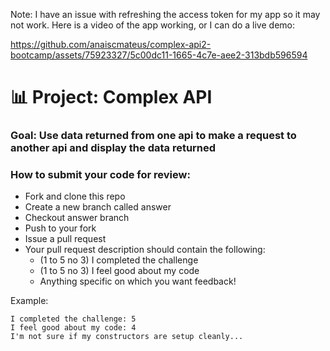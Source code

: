 Note: I have an issue with refreshing the access token for my app so it may not work. Here is a video of the app working, or I can do a live demo:

https://github.com/anaiscmateus/complex-api2-bootcamp/assets/75923327/5c00dc11-1665-4c7e-aee2-313bdb596594

# 📊 Project: Complex API 

### Goal: Use data returned from one api to make a request to another api and display the data returned

### How to submit your code for review:

- Fork and clone this repo
- Create a new branch called answer
- Checkout answer branch
- Push to your fork
- Issue a pull request
- Your pull request description should contain the following:
  - (1 to 5 no 3) I completed the challenge
  - (1 to 5 no 3) I feel good about my code
  - Anything specific on which you want feedback!

Example:
```
I completed the challenge: 5
I feel good about my code: 4
I'm not sure if my constructors are setup cleanly...
```
